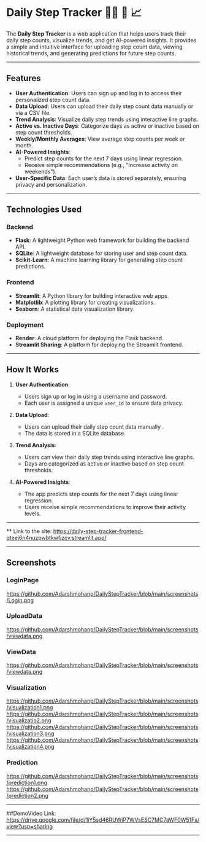 # Daily Step Tracker :walking_man: 👣 📈


The **Daily Step Tracker** is a web application that helps users track their daily step counts, visualize trends, and get AI-powered insights. It provides a simple and intuitive interface for uploading step count data, viewing historical trends, and generating predictions for future step counts.

---

## Features

- **User Authentication**: Users can sign up and log in to access their personalized step count data.
- **Data Upload**: Users can upload their daily step count data manually or via a CSV file.
- **Trend Analysis**: Visualize daily step trends using interactive line graphs.
- **Active vs. Inactive Days**: Categorize days as active or inactive based on step count thresholds.
- **Weekly/Monthly Averages**: View average step counts per week or month.
- **AI-Powered Insights**:
  - Predict step counts for the next 7 days using linear regression.
  - Receive simple recommendations (e.g., "Increase activity on weekends").
- **User-Specific Data**: Each user’s data is stored separately, ensuring privacy and personalization.

---

## Technologies Used

### Backend
- **Flask**: A lightweight Python web framework for building the backend API.
- **SQLite**: A lightweight database for storing user and step count data.
- **Scikit-Learn**: A machine learning library for generating step count predictions.

### Frontend
- **Streamlit**: A Python library for building interactive web apps.
- **Matplotlib**: A plotting library for creating visualizations.
- **Seaborn**: A statistical data visualization library.

### Deployment
- **Render**: A cloud platform for deploying the Flask backend.
- **Streamlit Sharing**: A platform for deploying the Streamlit frontend.

---

## How It Works

1. **User Authentication**:
   - Users sign up or log in using a username and password.
   - Each user is assigned a unique `user_id` to ensure data privacy.

2. **Data Upload**:
   - Users can upload their daily step count data manually .
   - The data is stored in a SQLite database.

3. **Trend Analysis**:
   - Users can view their daily step trends using interactive line graphs.
   - Days are categorized as active or inactive based on step count thresholds.

4. **AI-Powered Insights**:
   - The app predicts step counts for the next 7 days using linear regression.
   - Users receive simple recommendations to improve their activity levels.

---

** Link to the site: https://daily-step-tracker-frontend-qteej6n4nuzpwbtkwfjzcv.streamlit.app/

---
## Screenshots

### LoginPage 
https://github.com/Adarshmohanp/DailyStepTracker/blob/main/screenshots/Login.png
### UploadData 
https://github.com/Adarshmohanp/DailyStepTracker/blob/main/screenshots/viewdata.png
### ViewData 
https://github.com/Adarshmohanp/DailyStepTracker/blob/main/screenshots/viewdata.png
### Visualization 
https://github.com/Adarshmohanp/DailyStepTracker/blob/main/screenshots/visualization1.png
https://github.com/Adarshmohanp/DailyStepTracker/blob/main/screenshots/visualizatio2.png
https://github.com/Adarshmohanp/DailyStepTracker/blob/main/screenshots/visualization3.png
https://github.com/Adarshmohanp/DailyStepTracker/blob/main/screenshots/visualization4.png
### Prediction
https://github.com/Adarshmohanp/DailyStepTracker/blob/main/screenshots/prediction1.png
https://github.com/Adarshmohanp/DailyStepTracker/blob/main/screenshots/prediction2.png

---

##DemoVideo
Link: https://drive.google.com/file/d/1iY5sd46RUWiP7WVsESC7MC7aWF0W51Fs/view?usp=sharing

---
